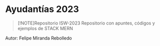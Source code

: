 # Ayudantías 2023

>[!NOTE]Repositorio ISW-2023
Repositorio con apuntes, códigos y ejemplos de STACK MERN

Autor: Felipe Miranda Rebolledo